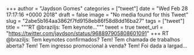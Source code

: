 
+++
author = "Jaydson Gomes"
categories = ["tweet"]
date = "Wed Feb 28 17:17:16 +0000 2018"
draft = false
image = "No media found for this Tweet"
slug = "2abe5b164aa3862f7fd9158eb86f58d8dd16ba27"
tags = ["tweet"]
title = """RT @braziljs: Tem keynote..."""
tweet = true
tweet_url = "https://twitter.com/jaydson/status/968897905808601091"
+++
RT @braziljs: Tem keynotes confirmados? Tem!
Tem chamada de trabalhos aberta? Tem!
Tem ingresso promocional à venda? Tem!
Foi dada a largad…
